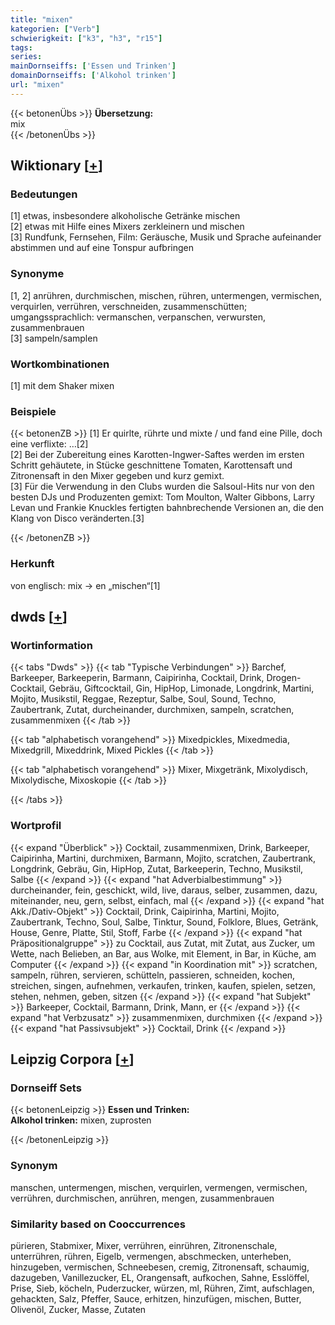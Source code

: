 ```yaml
---
title: "mixen"
kategorien: ["Verb"]
schwierigkeit: ["k3", "h3", "r15"]
tags:
series:
mainDornseiffs: ['Essen und Trinken']
domainDornseiffs: ['Alkohol trinken']
url: "mixen"
---
```


{{< betonenÜbs >}}
**Übersetzung:**  
mix  
{{< /betonenÜbs >}}

## Wiktionary [[+](https://de.wiktionary.org/wiki/mixen)]

### Bedeutungen
[1] etwas, insbesondere alkoholische Getränke mischen  
[2] etwas mit Hilfe eines Mixers zerkleinern und mischen  
[3] Rundfunk, Fernsehen, Film: Geräusche, Musik und Sprache aufeinander abstimmen und auf eine Tonspur aufbringen  

### Synonyme
[1, 2] anrühren, durchmischen, mischen, rühren,  untermengen, vermischen, verquirlen, verrühren, verschneiden, zusammenschütten; umgangssprachlich: vermanschen, verpanschen, verwursten, zusammenbrauen  
[3] sampeln/samplen  

### Wortkombinationen
[1] mit dem Shaker mixen  

### Beispiele
{{< betonenZB >}}
[1] Er quirlte, rührte und mixte / und fand eine Pille, doch eine verflixte: …[2]  
[2] Bei der Zubereitung eines Karotten-Ingwer-Saftes werden im ersten Schritt gehäutete, in Stücke geschnittene Tomaten, Karottensaft und Zitronensaft in den Mixer gegeben und kurz gemixt.  
[3] Für die Verwendung in den Clubs wurden die Salsoul-Hits nur von den besten DJs und Produzenten gemixt: Tom Moulton, Walter Gibbons, Larry Levan und Frankie Knuckles fertigten bahnbrechende Versionen an, die den Klang von Disco veränderten.[3]  

{{< /betonenZB >}}
### Herkunft
von englisch: mix → en „mischen“[1]  



## dwds [[+](https://www.dwds.de/wb/mixen)]

### Wortinformation
{{< tabs "Dwds" >}}
{{< tab "Typische Verbindungen" >}}
Barchef, Barkeeper, Barkeeperin, Barmann, Caipirinha, Cocktail, Drink, Drogen-Cocktail, Gebräu, Giftcocktail, Gin, HipHop, Limonade, Longdrink, Martini, Mojito, Musikstil, Reggae, Rezeptur, Salbe, Soul, Sound, Techno, Zaubertrank, Zutat, durcheinander, durchmixen, sampeln, scratchen, zusammenmixen
{{< /tab >}}

{{< tab "alphabetisch vorangehend" >}}
Mixedpickles, Mixedmedia, Mixedgrill, Mixeddrink, Mixed Pickles
{{< /tab >}}

{{< tab "alphabetisch vorangehend" >}}
Mixer, Mixgetränk, Mixolydisch, Mixolydische, Mixoskopie
{{< /tab >}}

{{< /tabs >}}

### Wortprofil
{{< expand "Überblick" >}} Cocktail, zusammenmixen, Drink, Barkeeper, Caipirinha, Martini, durchmixen, Barmann, Mojito, scratchen, Zaubertrank, Longdrink, Gebräu, Gin, HipHop, Zutat, Barkeeperin, Techno, Musikstil, Salbe {{< /expand >}}
{{< expand "hat Adverbialbestimmung" >}} durcheinander, fein, geschickt, wild, live, daraus, selber, zusammen, dazu, miteinander, neu, gern, selbst, einfach, mal {{< /expand >}}
{{< expand "hat Akk./Dativ-Objekt" >}} Cocktail, Drink, Caipirinha, Martini, Mojito, Zaubertrank, Techno, Soul, Salbe, Tinktur, Sound, Folklore, Blues, Getränk, House, Genre, Platte, Stil, Stoff, Farbe {{< /expand >}}
{{< expand "hat Präpositionalgruppe" >}} zu Cocktail, aus Zutat, mit Zutat, aus Zucker, um Wette, nach Belieben, an Bar, aus Wolke, mit Element, in Bar, in Küche, am Computer {{< /expand >}}
{{< expand "in Koordination mit" >}} scratchen, sampeln, rühren, servieren, schütteln, passieren, schneiden, kochen, streichen, singen, aufnehmen, verkaufen, trinken, kaufen, spielen, setzen, stehen, nehmen, geben, sitzen {{< /expand >}}
{{< expand "hat Subjekt" >}} Barkeeper, Cocktail, Barmann, Drink, Mann, er {{< /expand >}}
{{< expand "hat Verbzusatz" >}} zusammenmixen, durchmixen {{< /expand >}}
{{< expand "hat Passivsubjekt" >}} Cocktail, Drink {{< /expand >}}

## Leipzig Corpora [[+](https://corpora.uni-leipzig.de/en/res?word=mixen&corpusId=deu_newscrawl-public_2018)]

### Dornseiff Sets
{{< betonenLeipzig >}}
**Essen und Trinken:**  
**Alkohol trinken:** mixen, zuprosten  

{{< /betonenLeipzig >}}

### Synonym
manschen, untermengen, mischen, verquirlen, vermengen, vermischen, verrühren, durchmischen, anrühren, mengen, zusammenbrauen


### Similarity based on Cooccurrences
pürieren, Stabmixer, Mixer, verrühren, einrühren, Zitronenschale, unterrühren, rühren, Eigelb, vermengen, abschmecken, unterheben, hinzugeben, vermischen, Schneebesen, cremig, Zitronensaft, schaumig, dazugeben, Vanillezucker, EL, Orangensaft, aufkochen, Sahne, Esslöffel, Prise, Sieb, köcheln, Puderzucker, würzen, ml, Rühren, Zimt, aufschlagen, gehackten, Salz, Pfeffer, Sauce, erhitzen, hinzufügen, mischen, Butter, Olivenöl, Zucker, Masse, Zutaten


